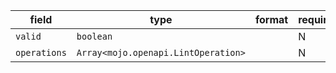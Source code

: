 | field | type | format | required | default | description |
|---|---|---|---|---|---|
| `valid` | `boolean` |  | N |  |
| `operations` | `Array<mojo.openapi.LintOperation>` |  | N |  |
